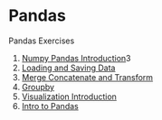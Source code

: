 # Pandas

Pandas Exercises

1. [Numpy Pandas Introduction](https://github.com/emunozlorenzo/MasterDataScience/blob/master/04_Pandas/01-numpy_pandas_introduction.empty.ipynb)3
2. [Loading and Saving Data](https://github.com/emunozlorenzo/MasterDataScience/blob/master/04_Pandas/02-loading_and_saving_data.empty.ipynb)
3. [Merge Concatenate and Transform](https://github.com/emunozlorenzo/MasterDataScience/blob/master/04_Pandas/03-merge_concatenate_transform.empty.ipynb)
4. [Groupby](https://github.com/emunozlorenzo/MasterDataScience/blob/master/04_Pandas/04-group_by.empty.ipynb)
5. [Visualization Introduction](https://github.com/emunozlorenzo/MasterDataScience/blob/master/04_Pandas/05-visualization_introduction.empty.ipynb)
6. [Intro to Pandas](https://github.com/emunozlorenzo/MasterDataScience/blob/master/04_Pandas/06-intro_to_pandas_practical.empty.ipynb)
